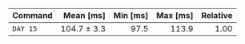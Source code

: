 | Command | Mean [ms] | Min [ms] | Max [ms] | Relative |
|:---|---:|---:|---:|---:|
| `DAY 15` | 104.7 ± 3.3 | 97.5 | 113.9 | 1.00 |
